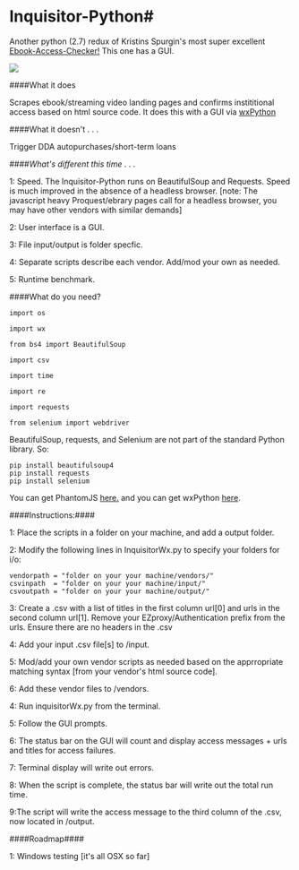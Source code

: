 # Inquisitor-Python#

Another python (2.7) redux of Kristins Spurgin's most super excellent <a href="https://github.com/UNC-Libraries/Ebook-Access-Checker">Ebook-Access-Checker!</a> This one has a GUI.

![](http://www2.viu.ca/ds-dev/gitimages/kaneview1.png)

####What it does

Scrapes ebook/streaming video landing pages and confirms instititional access based on html source code. It does this with a GUI via <a href="http://www.wxpython.org/">wxPython</a>

####What it doesn't . . . 

Trigger DDA autopurchases/short-term loans

####*What's different this time . . .*

1: Speed. The Inquisitor-Python runs on BeautifulSoup and Requests. Speed is much improved in the absence of a headless browser. [note: The javascript heavy Proquest/ebrary pages call for a headless browser, you may have other vendors with similar demands]

2: User interface is a GUI.

3: File input/output is folder specfic.

4: Separate scripts describe each vendor. Add/mod your own as needed.

5: Runtime benchmark.

  
	
####What do you need?

	import os
  
 	import wx

	from bs4 import BeautifulSoup 

	import csv

	import time

	import re 

	import requests 
	
	from selenium import webdriver
	
BeautifulSoup, requests, and Selenium are not part of the standard Python library. So:

	pip install beautifulsoup4
	pip install requests
	pip install selenium
	
You can get PhantomJS <a href="http://phantomjs.org/">here.</a>
and you can get wxPython <a href="http://www.wxpython.org/download.php#osx">here</a>.
  
####Instructions:####

1: Place the scripts in a folder on your machine, and add a output folder.

2: Modify the following lines in InquisitorWx.py to specify your folders for i/o:
    
  	vendorpath = "folder on your your machine/vendors/"
  	csvinpath  = "folder on your your machine/input/" 
  	csvoutpath = "folder on your your machine/output/"

3: Create a .csv with a list of titles in the first column 	url[0] 
and urls in the second column 	url[1]. Remove your EZproxy/Authentication prefix from the urls.
Ensure there are no headers in the .csv

4: Add your input .csv file[s] to /input.

5: Mod/add your own vendor scripts as needed based on the apprropriate matching syntax [from your vendor's html source code].

6: Add these vendor files to /vendors.

4: Run inquisitorWx.py from the terminal.

5: Follow the GUI prompts.

6: The status bar on the GUI will count and display access messages + urls and titles for access failures.

7: Terminal display will write out errors.

8: When the script is complete, the status bar will write out the total run time.

9:The script will write the access message to the third column of the .csv, now located in /output.

####Roadmap####

1: Windows testing [it's all OSX so far]



